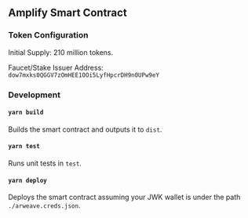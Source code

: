 ## Amplify Smart Contract

### Token Configuration

Initial Supply: 210 million tokens.

Faucet/Stake Issuer Address: `dow7mxks0QGGV7zOmHEE1OOi5LyfHpcrDH9n0UPw9eY`

### Development

#### `yarn build`

Builds the smart contract and outputs it to `dist`.

#### `yarn test`

Runs unit tests in `test`.

#### `yarn deploy`

Deploys the smart contract assuming your JWK wallet is under the path `./arweave.creds.json`.